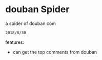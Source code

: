 # douban Spider

a spider of douban.com

`2018/8/30`

features:

- can get the top comments from douban

